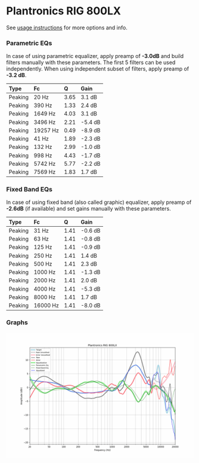 # Plantronics RIG 800LX
See [usage instructions](https://github.com/jaakkopasanen/AutoEq#usage) for more options and info.

### Parametric EQs
In case of using parametric equalizer, apply preamp of **-3.0dB** and build filters manually
with these parameters. The first 5 filters can be used independently.
When using independent subset of filters, apply preamp of **-3.2 dB**.

| Type    | Fc       |    Q | Gain    |
|:--------|:---------|:-----|:--------|
| Peaking | 20 Hz    | 3.65 | 3.1 dB  |
| Peaking | 390 Hz   | 1.33 | 2.4 dB  |
| Peaking | 1649 Hz  | 4.03 | 3.1 dB  |
| Peaking | 3496 Hz  | 2.21 | -5.4 dB |
| Peaking | 19257 Hz | 0.49 | -8.9 dB |
| Peaking | 41 Hz    | 1.89 | -2.3 dB |
| Peaking | 132 Hz   | 2.99 | -1.0 dB |
| Peaking | 998 Hz   | 4.43 | -1.7 dB |
| Peaking | 5742 Hz  | 5.77 | -2.2 dB |
| Peaking | 7569 Hz  | 1.83 | 1.7 dB  |

### Fixed Band EQs
In case of using fixed band (also called graphic) equalizer, apply preamp of **-2.6dB**
(if available) and set gains manually with these parameters.

| Type    | Fc       |    Q | Gain    |
|:--------|:---------|:-----|:--------|
| Peaking | 31 Hz    | 1.41 | -0.6 dB |
| Peaking | 63 Hz    | 1.41 | -0.8 dB |
| Peaking | 125 Hz   | 1.41 | -0.9 dB |
| Peaking | 250 Hz   | 1.41 | 1.4 dB  |
| Peaking | 500 Hz   | 1.41 | 2.3 dB  |
| Peaking | 1000 Hz  | 1.41 | -1.3 dB |
| Peaking | 2000 Hz  | 1.41 | 2.0 dB  |
| Peaking | 4000 Hz  | 1.41 | -5.3 dB |
| Peaking | 8000 Hz  | 1.41 | 1.7 dB  |
| Peaking | 16000 Hz | 1.41 | -8.0 dB |

### Graphs
![](./Plantronics%20RIG%20800LX.png)
